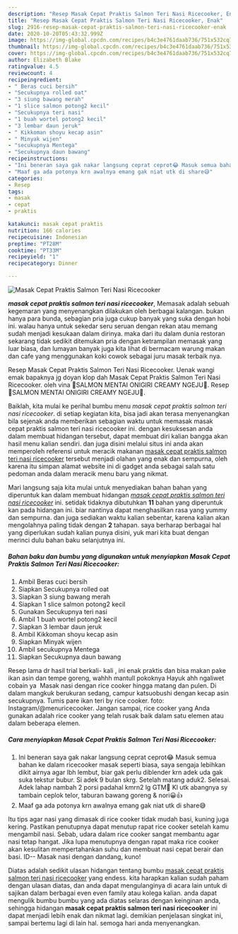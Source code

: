 ```yaml
---
description: "Resep Masak Cepat Praktis Salmon Teri Nasi Ricecooker, Enak"
title: "Resep Masak Cepat Praktis Salmon Teri Nasi Ricecooker, Enak"
slug: 2916-resep-masak-cepat-praktis-salmon-teri-nasi-ricecooker-enak
date: 2020-10-20T05:43:32.999Z
image: https://img-global.cpcdn.com/recipes/b4c3e4761daab736/751x532cq70/masak-cepat-praktis-salmon-teri-nasi-ricecooker-foto-resep-utama.jpg
thumbnail: https://img-global.cpcdn.com/recipes/b4c3e4761daab736/751x532cq70/masak-cepat-praktis-salmon-teri-nasi-ricecooker-foto-resep-utama.jpg
cover: https://img-global.cpcdn.com/recipes/b4c3e4761daab736/751x532cq70/masak-cepat-praktis-salmon-teri-nasi-ricecooker-foto-resep-utama.jpg
author: Elizabeth Blake
ratingvalue: 4.5
reviewcount: 4
recipeingredient:
- " Beras cuci bersih"
- "Secukupnya rolled oat"
- "3 siung bawang merah"
- "1 slice salmon potong2 kecil"
- "Secukupnya teri nasi"
- "1 buah wortel potong2 kecil"
- "3 lembar daun jeruk"
- " Kikkoman shoyu kecap asin"
- " Minyak wijen"
- "secukupnya Mentega"
- "Secukupnya daun bawang"
recipeinstructions:
- "Ini beneran saya gak nakar langsung ceprat ceprot😂 Masuk semua bahan ke dalam ricecooker masak seperti biasa, saya sengaja lebihkan dikit airnya agar lbh lembut, biar gak perlu diblender krn adek uda gak suka tekstur bubur. Si adek 9 bulan skrg. Setelah matang aduk2. Selesai. Adek lahap nambah 2 porsi padahal kmrn2 lg GTM🥺 Kl utk abangnya sy tambain ceplok telor, taburan bawang goreng &amp; nori😀👍"
- "Maaf ga ada potonya krn awalnya emang gak niat utk di share😅"
categories:
- Resep
tags:
- masak
- cepat
- praktis

katakunci: masak cepat praktis 
nutrition: 166 calories
recipecuisine: Indonesian
preptime: "PT28M"
cooktime: "PT33M"
recipeyield: "1"
recipecategory: Dinner

---
```



![Masak Cepat Praktis Salmon Teri Nasi Ricecooker](https://img-global.cpcdn.com/recipes/b4c3e4761daab736/751x532cq70/masak-cepat-praktis-salmon-teri-nasi-ricecooker-foto-resep-utama.jpg)

<b><i>masak cepat praktis salmon teri nasi ricecooker</i></b>, Memasak adalah sebuah kegemaran yang menyenangkan dilakukan oleh berbagai kalangan. bukan hanya para bunda, sebagian pria juga cukup banyak yang suka dengan hobi ini. walau hanya untuk sekedar seru seruan dengan rekan atau memang sudah menjadi kesukaan dalam dirinya. maka dari itu dalam dunia restoran sekarang tidak sedikit ditemukan pria dengan ketrampilan memasak yang luar biasa, dan lumayan banyak juga kita lihat di bermacam warung makan dan cafe yang menggunakan koki cowok sebagai juru masak terbaik nya.

Resep Masak Cepat Praktis Salmon Teri Nasi Ricecooker. Uenak wangi emak bapaknya jg doyan klop dah Masak Cepat Praktis Salmon Teri Nasi Ricecooker. oleh vina 🍙SALMON MENTAI ONIGIRI CREAMY NGEJU🍙. Resep 🍙SALMON MENTAI ONIGIRI CREAMY NGEJU🍙.

Baiklah, kita mulai ke perihal bumbu menu <i>masak cepat praktis salmon teri nasi ricecooker</i>. di setiap kegiatan kita, bisa jadi akan terasa menyenangkan bila sejenak anda memberikan sebagian waktu untuk memasak masak cepat praktis salmon teri nasi ricecooker ini. dengan kesuksesan anda dalam membuat hidangan tersebut, dapat membuat diri kalian bangga akan hasil menu kalian sendiri. dan juga disini melalui situs ini anda akan memperoleh referensi untuk meracik makanan <u>masak cepat praktis salmon teri nasi ricecooker</u> tersebut menjadi olahan yang enak dan sempurna, oleh karena itu simpan alamat website ini di gadget anda sebagai salah satu pedoman anda dalam meracik menu baru yang nikmat.


Mari langsung saja kita mulai untuk menyediakan bahan bahan yang diperuntuk kan dalam membuat hidangan <u><i>masak cepat praktis salmon teri nasi ricecooker</i></u> ini. setidak tidaknya dibutuhkan <b>11</b> bahan yang diperuntuk kan pada hidangan ini. biar nantinya dapat menghasilkan rasa yang yummy dan sempurna. dan juga sediakan waktu kalian sebentar, karena kalian akan mengolahnya paling tidak dengan <b>2</b> tahapan. saya berharap berbagai hal yang diperlukan sudah kalian punya disini, yuk mari kita buat dengan merinci dulu bahan baku selanjutnya ini.

<!--inarticleads1-->

##### Bahan baku dan bumbu yang digunakan untuk menyiapkan Masak Cepat Praktis Salmon Teri Nasi Ricecooker:

1. Ambil  Beras cuci bersih
1. Siapkan Secukupnya rolled oat
1. Siapkan 3 siung bawang merah
1. Siapkan 1 slice salmon potong2 kecil
1. Gunakan Secukupnya teri nasi
1. Ambil 1 buah wortel potong2 kecil
1. Siapkan 3 lembar daun jeruk
1. Ambil  Kikkoman shoyu kecap asin
1. Siapkan  Minyak wijen
1. Ambil secukupnya Mentega
1. Siapkan Secukupnya daun bawang


Resep lama dr hasil trial berkali- kali , ini enak praktis dan bisa makan pake ikan asin dan tempe goreng, wahhh mantull pokoknya Hayuk ahh ngaliwet cobain ya ️ Masak nasi dengan rice cooker hingga matang dan pulen. Di dalam mangkuk berukuran sedang, campur katsuobushi dengan kecap asin secukupnya. Tumis pare ikan teri by rice cooker. foto: Instagram/@menuricecooker. Jangan sampai, rice cooker yang Anda gunakan adalah rice cooker yang telah rusak baik dalam satu elemen atau dalam beberapa elemen. 

<!--inarticleads2-->

##### Cara menyiapkan Masak Cepat Praktis Salmon Teri Nasi Ricecooker:

1. Ini beneran saya gak nakar langsung ceprat ceprot😂 Masuk semua bahan ke dalam ricecooker masak seperti biasa, saya sengaja lebihkan dikit airnya agar lbh lembut, biar gak perlu diblender krn adek uda gak suka tekstur bubur. Si adek 9 bulan skrg. Setelah matang aduk2. Selesai. Adek lahap nambah 2 porsi padahal kmrn2 lg GTM🥺 Kl utk abangnya sy tambain ceplok telor, taburan bawang goreng &amp; nori😀👍
1. Maaf ga ada potonya krn awalnya emang gak niat utk di share😅


Itu tips agar nasi yang dimasak di rice cooker tidak mudah basi, kuning juga kering. Pastikan penutupnya dapat menutup rapat rice cooker setelah kamu mengambil nasi. Sebab, udara dalam rice cooker sangat membantu agar nasi tetap hangat. Jika lupa menutupnya dengan rapat maka rice cooker akan kesulitan mempertahankan suhu dan membuat nasi cepat berair dan basi. ID-- Masak nasi dengan dandang, kuno! 

Diatas adalah sedikit ulasan hidangan tentang bumbu <u>masak cepat praktis salmon teri nasi ricecooker</u> yang endess. kita harapkan kalian sudah paham dengan ulasan diatas, dan anda dapat mengulanginya di acara lain untuk di sajikan dalam berbagai even even family atau kolega kalian. anda dapat mengulik bumbu bumbu yang ada diatas selaras dengan keinginan anda, sehingga hidangan <b>masak cepat praktis salmon teri nasi ricecooker</b> ini dapat menjadi lebih enak dan nikmat lagi. demikian penjelasan singkat ini, sampai bertemu lagi di lain hal. semoga hari anda menyenangkan.
